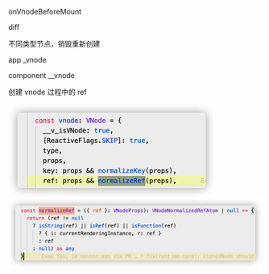 onVnodeBeforeMount



diff

不同类型节点，销毁重新创建



app _vnode

component __vnode



创建 vnode 过程中的 ref

<img src="./images/image-20210422232137444.png" alt="image-20210422232137444" style="zoom:50%;" />

<img src="./images/image-20210422232117983.png" alt="image-20210422232117983" style="zoom:50%;" />